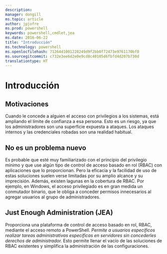 ```yaml
---
description: 
manager: dongill
ms.topic: article
author: jpjofre
ms.prod: powershell
keywords: powershell,cmdlet,jea
ms.date: 2016-06-22
title: "Introducción"
ms.technology: powershell
ms.openlocfilehash: 71264d1001228249d9f2bb0f72473e9761170bf0
ms.sourcegitcommit: c732e3ee6d2e0e9cd8c40105d6fbfd4d207b730d
translationtype: HT
---
```

# <a name="introduction"></a>Introducción

##  <a name="motivation"></a>**Motivaciones**  
Cuando le concede a alguien el acceso con privilegios a los sistemas, está ampliando el límite de confianza a esa persona.
Esto es un riesgo, ya que los administradores son una superficie expuesta a ataques.
Los ataques internos y las credenciales robadas son una realidad habitual.

##  <a name="not-a-new-problem"></a>**No es un problema nuevo**  
Es probable que esté muy familiarizado con el principio del privilegio mínimo y que use algún tipo de control de acceso basado en rol (RBAC) con aplicaciones que lo proporcionan.
Pero la eficacia y la facilidad de uso de estas soluciones suelen verse limitadas por su amplio alcance y su imprecisión.
Además, existen lagunas en la cobertura de RBAC.
Por ejemplo, en Windows, el acceso privilegiado es en gran medida un conmutador binario, que le obliga a conceder permisos innecesarios al agregar usuarios al grupo de administradores.

##  <a name="just-enough-administration-jea"></a>**Just Enough Administration (JEA)** 
Proporciona una plataforma de control de acceso basado en rol, RBAC, mediante el acceso remoto a PowerShell.
*Permite a usuarios específicos realizar tareas administrativas específicas en servidores sin concederles derechos de administrador.*
Esto permite llenar el vacío de las soluciones de RBAC existentes y simplifica la administración de las configuraciones.

